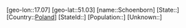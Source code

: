 ﻿---
location: [51.03,17.07]
type: City
tags:
- geo/City


SpocWebEntityId: 34136
isDeleted: false
confidential: public

---
[geo-lon::17.07]
[geo-lat::51.03]
[name::Schoenborn]
[State::]
[Country::[Poland](geo/Continent/Europe/Poland.md)]
[StateId::]
[Population::]
[Unknown::]

